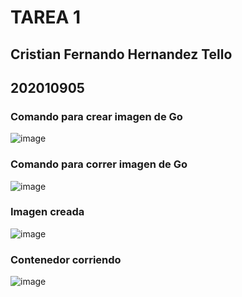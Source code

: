 ﻿# TAREA 1
## Cristian Fernando Hernandez Tello
## 202010905
### Comando para crear imagen de Go

![image](https://github.com/cristiaan05/SO1_1S2024_202010905-/blob/main/Imagenes/IMG1.png?raw=true)

  

### Comando para correr imagen de Go

![image](https://github.com/cristiaan05/SO1_1S2024_202010905-/blob/main/Imagenes/img2.png?raw=true)

  

### Imagen creada

![image](https://github.com/cristiaan05/SO1_1S2024_202010905-/blob/main/Imagenes/Captura%20de%20pantalla%20de%202024-02-02%2023-14-19.png?raw=true)

  

### Contenedor corriendo

![image](https://github.com/cristiaan05/SO1_1S2024_202010905-/blob/main/Imagenes/Captura%20de%20pantalla%20de%202024-02-02%2023-14-55.png?raw=true)

